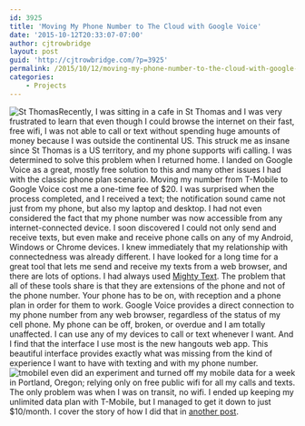 ```yaml
---
id: 3925
title: 'Moving My Phone Number to The Cloud with Google Voice'
date: '2015-10-12T20:33:07-07:00'
author: cjtrowbridge
layout: post
guid: 'http://cjtrowbridge.com/?p=3925'
permalink: /2015/10/12/moving-my-phone-number-to-the-cloud-with-google-voice/
categories:
    - Projects
---
```


![St Thomas](http://blog.cjtrowbridge.com/wp-content/uploads/2015/03/G00420491-465x349.jpg)Recently, I was sitting in a cafe in St Thomas and I was very frustrated to learn that even though I could browse the internet on their fast, free wifi, I was not able to call or text without spending huge amounts of money because I was outside the continental US. This struck me as insane since St Thomas is a US territory, and my phone supports wifi calling. I was determined to solve this problem when I returned home. I landed on Google Voice as a great, mostly free solution to this and many other issues I had with the classic phone plan scenario. Moving my number from T-Mobile to Google Voice cost me a one-time fee of $20. I was surprised when the process completed, and I received a text; the notification sound came not just from my phone, but also my laptop and desktop. I had not even considered the fact that my phone number was now accessible from any internet-connected device. I soon discovered I could not only send and receive texts, but even make and receive phone calls on any of my Android, Windows or Chrome devices. I knew immediately that my relationship with connectedness was already different. I have looked for a long time for a great tool that lets me send and receive my texts from a web browser, and there are lots of options. I had always used [Mighty Text](https://mightytext.net/). The problem that all of these tools share is that they are extensions of the phone and not of the phone number. Your phone has to be on, with reception and a phone plan in order for them to work. Google Voice provides a direct connection to my phone number from any web browser, regardless of the status of my cell phone. My phone can be off, broken, or overdue and I am totally unaffected. I can use any of my devices to call or text whenever I want. And I find that the interface I use most is the new hangouts web app. This beautiful interface provides exactly what was missing from the kind of experience I want to have with texting and with my phone number. ![tmobile](http://blog.cjtrowbridge.com/wp-content/uploads/2015/10/tmobile.png)I even did an experiment and turned off my mobile data for a week in Portland, Oregon; relying only on free public wifi for all my calls and texts. The only problem was when I was on transit, no wifi. I ended up keeping my unlimited data plan with T-Mobile, but I managed to get it down to just $10/month. I cover the story of how I did that in [another post](http://blog.cjtrowbridge.com/2015/10/12/how-im-paying-10-a-month-for-unlimited-everything).